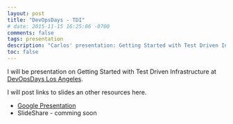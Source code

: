 ```yaml
---
layout: post
title: "DevOpsDays - TDI"
# date: 2015-11-15 16:25:06 -0700
comments: false
tags: presentation
description: "Carlos' presentation: Getting Started with Test Driven Infrastructure"
toc: false
---
```

I will be presentation on Getting Started with Test Driven Infrastructure at [DevOpsDays Los Angeles](http://www.devopsdays.org/events/2016-losangeles-1day/program/).

I will post links to slides an other resources here.

- [Google Presentation](https://docs.google.com/presentation/d/1LMLsPMKP0p3wZXr8sb20mtFVlfMy17qsvSPKvFeN8c0/edit?usp=sharing)
- SlideShare - comming soon
